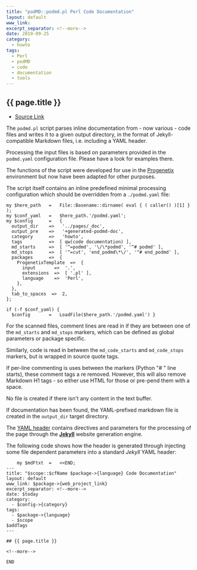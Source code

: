 ```yaml
---
title: "podMD::podmd.pl Perl Code Documentation"
layout: default
www_link: 
excerpt_separator: <!--more-->
date: 2019-09-25
category:
  - howto
tags:
  - Perl
  - podMD
  - code
  - documentation
  - tools
---
```


## {{ page.title }}

<!--more-->

* [Source Link](https://github.com/ga4gh-schemablocks/tools/tree/master/podMD/podmd.pl) 

The `podmd.pl` script parses inline documentation from - now various - code files
and writes it to a given output directory, in the format of Jekyll-compatible
Markdown files, i.e. including a YAML header.

Processing the input files is based on parameters provided in the `podmd.yaml`
configuration file. Please have a look for examples there.

The functions of the script were developed for use in the
[Progenetix](http://info.progenetix.org) environment but now have been 
adapted for other purposes.

The script itself contains an inline predefined minimal processing configuration
which should be overridden from a `./podmd.yaml` file:

```
my $here_path   =   File::Basename::dirname( eval { ( caller() )[1] } );
my $conf_yaml   =   $here_path.'/podmd.yaml';
my $config      =   {
  output_dir    =>   '../pages/_doc',
  output_pre    =>   '+generated-podmd-doc',
  category      =>   'howto',
  tags          =>  [ qw(code documentation) ],
  md_starts     =>  [ '^=podmd', '\/\*podmd', '^# podmd' ],
  md_stops      =>  [ '^=cut', 'end_podmd\*\/', '^# end_podmd' ],
  packages      =>  {
    ProgenetixTemplate  =>  {
      input       =>  '.',
      extensions  =>  [ '.pl' ],
      language    =>  'Perl',
    },
  },
  tab_to_spaces  =>  2,
};

if (-f $conf_yaml) {
  $config       =   LoadFile($here_path.'/podmd.yaml') }
```
For the scanned files, comment lines are read in if they are between one of the
`md_starts` and `md_stops` markers, which can be defined as global parameters
or package specific.

Similarly, code is read in between the `md_code_starts` and `md_code_stops`
markers, but is wrapped in source quote tags.

If per-line commenting is uses between the markers (Python "# " line starts),
these comment tags a re removed. However, this will also remove Markdown H1
tags - so either use HTML for those or pre-pend them with a space. 

No file is created if there isn't any content in the text buffer.

If documentation has been found, the YAML-prefixed markdown file is created in
the `output_dir` target directory.

The [YAML header](https://progenetix.github.io/progenetix-site-template/howto/yamlheader/)
contains directives and parameters for the processing of the page through the
[__Jekyll__](https://jekyllrb.com) website generation engine.

The following code shows how the header is generated through injecting some
file dependent parameters into a standard _Jekyll_ YAML header:

```
    my $mdFtxt  =   <<END;
---
title: "$scope::$cfName $package->{language} Code Documentation"
layout: default
www_link: $package->{web_project_link}
excerpt_separator: <!--more-->
date: $today
category:
  - $config->{category}
tags:
  - $package->{language}
  - $scope
$addTags
---

## {{ page.title }}

<!--more-->

END
```
